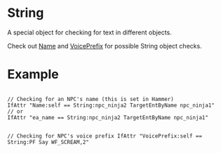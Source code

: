 # String
<p>A special object for checking for text in different objects.</p>
<p>Check out <a href="../../objects/name">Name</a> and <a href="../../objects/voiceprefix">VoicePrefix</a> for possible String object checks.


<h1>Example</h1>
<pre><code class="language-js">
// Checking for an NPC's name (this is set in Hammer)
IfAttr "Name:self == String:npc_ninja2 TargetEntByName npc_ninja1"
// or
IfAttr "ea_name == String:npc_ninja2 TargetEntByName npc_ninja1"

// Checking for NPC's voice prefix
IfAttr "VoicePrefix:self == String:PF Say WF_SCREAM,2"
</code></pre>